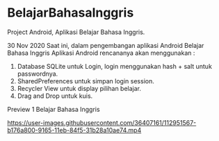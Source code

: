 # BelajarBahasaInggris
Project Android, Aplikasi Belajar Bahasa Inggris. 

30 Nov 2020
Saat ini, dalam pengembangan aplikasi Android Belajar Bahasa Inggris
Aplikasi Android rencananya akan menggunakan :

1. Database SQLite untuk Login, login menggunakan hash + salt untuk passwordnya.
2. SharedPreferences untuk simpan login session.
3. Recycler View untuk display pilihan belajar.
4. Drag and Drop untuk kuis.

Preview 1 Belajar Bahasa Inggris 


https://user-images.githubusercontent.com/36407161/112951567-b176a800-9165-11eb-84f5-31b28a10ae74.mp4


